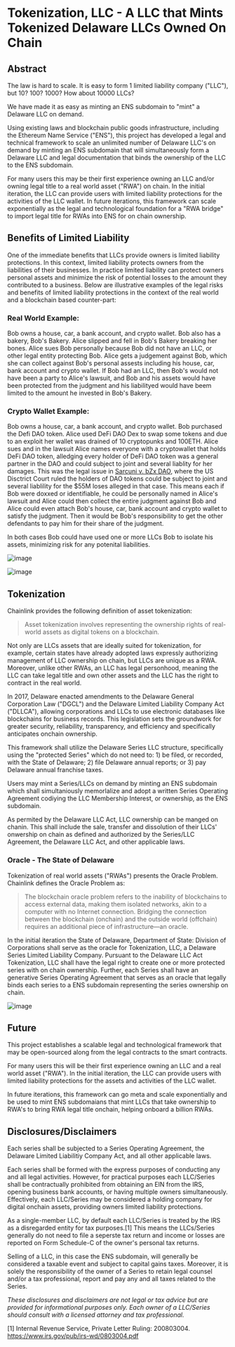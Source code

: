 
# Tokenization, LLC - A LLC that Mints Tokenized Delaware LLCs Owned On Chain

## Abstract

The law is hard to scale.  It is easy to form 1 limited liability company ("LLC"), but 10? 100? 1000? How about 10000 LLCs? 

We have made it as easy as minting an ENS subdomain to "mint" a Delaware LLC on demand.  

Using existing laws and blockchain public goods infrastructure, including the Ethereum Name Service ("ENS"), this project has developed a legal and technical framework to scale an unlimited number of Delaware LLC's on demand by minting an ENS subdomain that will simultaneously form a Delaware LLC and legal documentation that binds the ownership of the LLC to the ENS subdomain.  

For many users this may be their first experience owning an LLC and/or owning legal title to a real world asset ("RWA") on chain.  In the initial iteration, the LLC can provide users with limited liability protections for the activities of the LLC wallet.  In future iterations, this framework can scale exponentially as the legal and technological foundation for a "RWA bridge" to import legal title for RWAs into ENS for on chain ownership.

## Benefits of Limited Liability

One of the immediate benefits that LLCs provide owners is limited liability protections.  In this context, limited liability protects owners from the liabilities of their businesses.  In practice limited liability can protect owners personal assets and minimize the risk of potential losses to the amount they contributed to a business.  Below are illustrative examples of the legal risks and benefits of limited liability protections in the context of the real world and a blockchain based counter-part:      

### Real World Example:  
Bob owns a house, car, a bank account, and crypto wallet. Bob also has a bakery, Bob's Bakery.  Alice slipped and fell in Bob's Bakery breaking her bones.  Alice sues Bob personally because Bob did not have an LLC, or other legal entity protecting Bob.  Alice gets a judgement against Bob, which she can collect against Bob's personal assests including his house, car, bank account and crypto wallet.  If Bob had an LLC, then Bob's would not have been a party to Alice's lawsuit, and Bob and his assets would have been protected from the judgment and his liabilityed would have beem limited to the amount he invested in Bob's Bakery.

### Crypto Wallet Example:  
Bob owns a house, car, a bank account, and crypto wallet.  Bob purchased the Defi DAO token.  Alice used DeFi DAO Dex to swap some tokens and due to an exploit her wallet was drained of 10 cryptopunks and 100ETH.  Alice sues and in the lawsuit Alice names everyone with a  cryptowallet that holds DeFi DAO token, alledging every holder of DeFi DAO token was a general partner in the DAO and could subject to joint and several liablity for her damages.  This was the legal issue in [Sarcuni v. bZx DAO](https://storage.courtlistener.com/recap/gov.uscourts.casd.732409/gov.uscourts.casd.732409.49.0.pdf), where the US Disctrict Court ruled the holders of DAO tokens could be subject to joint and several liablility for the $55M loses alleged in that case.  This means each if Bob were doxxed or identifiable, he could be personally named in Alice's lawsuit and Alice could then collect the entire judgment against Bob and Alice could even attach Bob's house, car, bank account and crypto wallet to satisfy the judgment.  Then it would be Bob's responsibility to get the other defendants to pay him for their share of the judgment.

In both cases Bob could have used one or more LLCs Bob to isolate his assets, minimizing risk for any potenital liabilities.   

![image](https://github.com/ENSpunks/LLC/assets/109005555/a2e8d8fd-f2ce-4e34-ad22-3973c3b208f6)



![image](https://github.com/ENSpunks/LLC/assets/109005555/f43901a2-300e-4358-8fb1-4f5c3a0bdbc4)



## Tokenization

Chainlink provides the following definition of asset tokenization:

>Asset tokenization involves representing the ownership rights of real-world assets as digital tokens on a blockchain.

Not only are LLCs assets that are ideally suited for tokenization, for example, certain states have already adopted laws expressly authorizing management of LLC ownership on chain, but LLCs are unique as a RWA.  Moreover, unlike other RWAs, an LLC has legal personhood, meaning the LLC can take legal title and own other assets and the LLC has the right to contract in the real world.  

In 2017, Delaware enacted amendments to the Delaware General Corporation Law ("DGCL") and the Delaware Limited Liability Company Act ("DLLCA"), allowing corporations and LLCs to use electronic databases like blockchains for business records. This legislation sets the groundwork for greater security, reliability, transparency, and efficiency and specifically anticipates onchain ownership.  

This framework shall utilize the Delaware Series LLC structure, specifically using the "protected Series" which do not need to: 1) be filed, or recorded, with the State of Delaware; 2) file Delaware annual reports; or 3) pay Delaware annual franchise taxes.

Users may mint a Series/LLCs on demand by minting an ENS subdomain which shall simultaniously memorlalize and adopt a written Series Operating Agreement codiying the LLC Membership Interest, or ownership, as the ENS subdomain.  

As permited by the Delaware LLC Act, LLC ownership can be manged on chanin.  This shall include the sale, transfer and dissolution of their LLCs' onwership on chain as defined and authorized by the Series/LLC Agreement, the Delaware LLC Act, and other applicable laws. 

### Oracle - The State of Delaware

Tokenization of real world assets ("RWAs") presents the Oracle Problem.  Chainlink defines the Oracle Problem as:

>The blockchain oracle problem refers to the inability of blockchains to access external data, making them isolated networks, akin to a computer with no Internet connection. Bridging the connection between the blockchain (onchain) and the outside world (offchain) requires an additional piece of infrastructure—an oracle.

In the initial iteration the State of Delaware, Department of State: Division of Corporations shall serve as the oracle for Tokenization, LLC, a Delaware Series Limited Liability Company.  Pursuant to the Delaware LLC Act Tokenization, LLC shall have the legal right to create one or more protected series with on chain ownership.  Further, each Series shall have an generative Series Operating Agreement that serves as an oracle that legally binds each series to a ENS subdomain representing the series ownership on chain.     

![image](https://github.com/ENSpunks/LLC/assets/109005555/3dc94c5f-3e9e-4520-b2e6-1d61e2580cea)

## Future

This project establishes a scalable legal and technological framework that may be open-sourced along from the legal contracts to the smart contracts. 

For many users this will be their first experience owning an LLC and a real world asset ("RWA").  In the initial iteration, the LLC can provide users with limited liability protections for the assets and activities of the LLC wallet.

In future iterations, this framework can go meta and scale exponentially and be used to mint ENS subdomaians that mint LLCs that take ownership to RWA's to bring RWA legal title onchain, helping onboard a billion RWAs.   

## Disclosures/Disclaimers

Each series shall be subjected to a Series Operating Agreement, the Delaware Limited Liabilitiy Company Act, and all other applicable laws.

Each series shall be formed with the express purposes of conducting any and all legal activities.  However, for practical purposes each LLC/Series shall be contractually prohibited from obtaining an EIN from the IRS, opening business bank accounts, or having multiple owners simultaneously. Effectively, each LLC/Series may be considered a holding company for digital onchain assets, providing owners limited liability protections.

As a single-member LLC, by default each LLC/Series is treated by the IRS as a disregarded entity for tax purposes.[1] This means the LLCs/Series generally do not need to file a seperste tax return and income or losses are reported on Form Schedule-C of the owner's personal tax returns.

Selling of a LLC, in this case the ENS subdomain, will generally be considered a taxable event and subject to capital gains taxes.  Moreover, it is solely the responsibility of the owner of a Series to retain legal counsel and/or a tax professional, report and pay any and all taxes related to the Series.

*These disclosures and disclaimers are not legal or tax advice but are provided for informational purposes only. Each owner of a LLC/Series should consult with a licensed attorney and tax professional.*

[1] Internal Revenue Service, Private Letter Ruling: 200803004. https://www.irs.gov/pub/irs-wd/0803004.pdf
